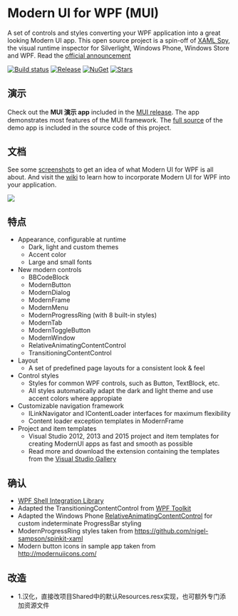 # Modern UI for WPF (MUI)
A set of controls and styles converting your WPF application into a great looking Modern UI app. This open source project is a spin-off of [XAML Spy](http://xamlspy.com), the visual runtime inspector for Silverlight, Windows Phone, Windows Store and WPF. Read the [official announcement](http://xamlspy.com/news/open-sourcing-the-xaml-spy-ui)

[![Build status](https://img.shields.io/appveyor/ci/kozw/mui.svg)](https://ci.appveyor.com/project/kozw/mui)
[![Release](https://img.shields.io/github/release/firstfloorsoftware/mui.svg)](https://github.com/firstfloorsoftware/mui/releases/latest)
[![NuGet](https://img.shields.io/nuget/dt/ModernUI.WPF.svg)](http://nuget.org/packages/ModernUI.WPF)
[![Stars](https://img.shields.io/github/stars/firstfloorsoftware/mui.svg)](https://github.com/firstfloorsoftware/mui/stargazers)

## 演示
Check out the **MUI 演示 app** included in the [MUI release](https://github.com/firstfloorsoftware/mui/releases). The app demonstrates most features of the MUI framework. The [full source](https://github.com/firstfloorsoftware/mui/tree/master/1.0/FirstFloor.ModernUI/FirstFloor.ModernUI.App) of the demo app is included in the source code of this project.

## 文档
See some [screenshots](https://github.com/firstfloorsoftware/mui/wiki/Screenshots) to get an idea of what Modern UI for WPF is all about. And visit the [wiki](https://github.com/firstfloorsoftware/mui/wiki) to learn how to incorporate Modern UI for WPF into your application.

![](http://firstfloorsoftware.com/media/github/mui/mui.intro.png)

## 特点
* Appearance, configurable at runtime
  * Dark, light and custom themes
  * Accent color
  * Large and small fonts
* New modern controls
  * BBCodeBlock
  * ModernButton
  * ModernDialog
  * ModernFrame
  * ModernMenu
  * ModernProgressRing (with 8 built-in styles)
  * ModernTab
  * ModernToggleButton
  * ModernWindow
  * RelativeAnimatingContentControl
  * TransitioningContentControl
* Layout
  * A set of predefined page layouts for a consistent look & feel
* Control styles
  * Styles for common WPF controls, such as Button, TextBlock, etc.
  * All styles automatically adapt the dark and light theme and use accent colors where appropiate
* Customizable navigation framework
  * ILinkNavigator and IContentLoader interfaces for maximum flexibility
  * Content loader exception templates in ModernFrame
* Project and item templates
  * Visual Studio 2012, 2013 and 2015 project and item templates for creating ModernUI apps as fast and smooth as possible
  * Read more and download the extension containing the templates from the [Visual Studio Gallery](http://visualstudiogallery.msdn.microsoft.com/7a4362a7-fe5d-4f9d-bc7b-0c0dc272fe31)

## 确认
* [WPF Shell Integration Library](http://archive.msdn.microsoft.com/WPFShell)
* Adapted the TransitioningContentControl from [WPF Toolkit](http://wpf.codeplex.com/)
* Adapted the Windows Phone [RelativeAnimatingContentControl](http://msdn.microsoft.com/en-us/library/gg442303(v=vs.92).aspx) for custom indeterminate ProgressBar styling
* ModernProgressRing styles taken from https://github.com/nigel-sampson/spinkit-xaml
* Modern button icons in sample app taken from http://modernuiicons.com/

## 改造
* 1.汉化，直接改项目Shared中的默认Resources.resx实现，也可额外专门添加资源文件